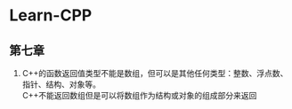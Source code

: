 # Learn-CPP
## 第七章
1. C++的函数返回值类型不能是数组，但可以是其他任何类型：整数、浮点数、指针、结构、对象等。<br>
    C++不能返回数组但是可以将数组作为结构或对象的组成部分来返回
